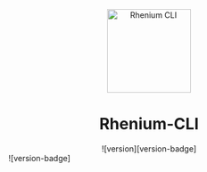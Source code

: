 <div align="center">
  <a href="https://github.com/Kurzdor/rhenium-cli" target="_blank" rel="noopener noreferrer"><img width="150" alt="Rhenium CLI" title="Rhenium CLI" src="https://github.com/Kurzdor/rhenium-cli/blob/master/media/Logo.png"></a>
  <h1>Rhenium-CLI</h1>
  ![version][version-badge]
</div>
![version-badge]

<br />

[version-badge]: https://img.shields.io/badge/version-v1.0.0--alpha.0-brightgreen.svg
